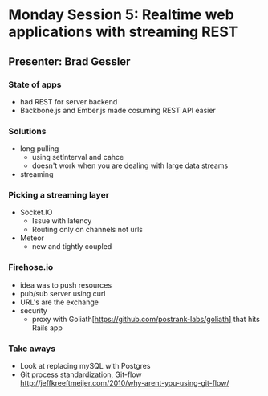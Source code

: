 # Monday Session 5: Realtime web applications with streaming REST

## Presenter: Brad Gessler

### State of apps

* had REST for server backend
* Backbone.js and Ember.js made cosuming REST API easier

### Solutions

* long pulling
  * using setInterval and cahce
  * doesn't work when you are dealing with large data streams
* streaming

### Picking a streaming layer

* Socket.IO
  * Issue with latency
  * Routing only on channels not urls
* Meteor
  * new and tightly coupled

### Firehose.io

* idea was to push resources
* pub/sub server using curl
* URL's are the exchange
* security
  * proxy with Goliath[https://github.com/postrank-labs/goliath] that hits Rails app

### Take aways

* Look at replacing mySQL with Postgres
* Git process standardization, Git-flow http://jeffkreeftmeijer.com/2010/why-arent-you-using-git-flow/
